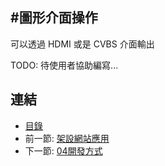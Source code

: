 #圖形介面操作
---

可以透過 HDMI 或是 CVBS 介面輸出

TODO: 待使用者協助編寫...

## 連結

   * [目錄](<index.md>)
   * 前一節: [架設網站應用](<03.04.md>)
   * 下一節: [04開發方式](<04.00.md>)
